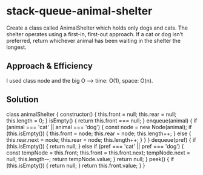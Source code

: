 # stack-queue-animal-shelter

Create a class called AnimalShelter which holds only dogs and cats.
The shelter operates using a first-in, first-out approach.
If a cat or dog isn’t preferred, return whichever animal has been waiting in the shelter the longest.

## Approach & Efficiency

I used class node and the big O --> time: O(1), space: O(n).

## Solution

class animalShelter {
  constructor() {
    this.front = null;
    this.rear = null;
    this.length = 0;
  }
  isEmpty() {
    return this.front === null;
  }
  enqueue(animal) {
    if (animal === 'cat' || animal === 'dog') {
      const node = new Node(animal);
      if (this.isEmpty()) {
        this.front = node;
        this.rear = node;
        this.length++;
      } else {
        this.rear.next = node;
        this.rear = node;
        this.length++;
      }
    }
  }
  dequeue(pref) {
    if (this.isEmpty()) {
      return null;
    }
    else if (pref === 'cat' || pref === 'dog') {
      const tempNode = this.front;
      this.front = this.front.next;
      tempNode.next = null;
      this.length--;
      return tempNode.value;
    }
    return null;
  }
  peek() {
    if (this.isEmpty()) {
      return null;
    }
    return this.front.value;
  }
}

